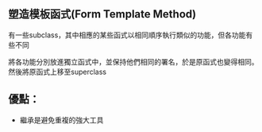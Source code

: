 ## 塑造模板函式(Form Template Method)

有一些subclass，其中相應的某些函式以相同順序執行類似的功能，但各功能有些不同

將各功能分別放進獨立函式中，並保持他們相同的署名，於是原函式也變得相同。然後將原函式上移至superclass

## 優點：
* 繼承是避免重複的強大工具




